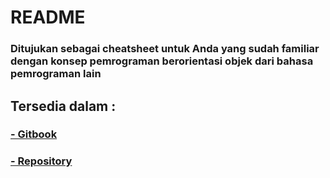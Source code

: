 # README
### Ditujukan sebagai cheatsheet untuk Anda yang sudah familiar dengan konsep pemrograman berorientasi objek dari bahasa pemrograman lain

## Tersedia dalam :
### [- Gitbook](https://wahyudotdev.gitbook.io/dart-fundamental)
### [- Repository](https://github.com/wahyudotdev/dart-fundamental)